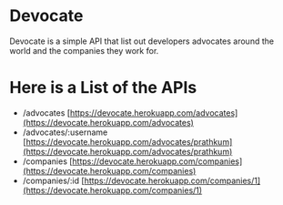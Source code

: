 # Devocate
Devocate is a simple API that list out developers advocates around the world and the companies they work for.
# Here is a List of the APIs
* /advocates   [https://devocate.herokuapp.com/advocates](https://devocate.herokuapp.com/advocates)
* /advocates/:username   [https://devocate.herokuapp.com/advocates/prathkum](https://devocate.herokuapp.com/advocates/prathkum)
* /companies   [https://devocate.herokuapp.com/companies](https://devocate.herokuapp.com/companies)
* /companies/:id   [https://devocate.herokuapp.com/companies/1](https://devocate.herokuapp.com/companies/1)


